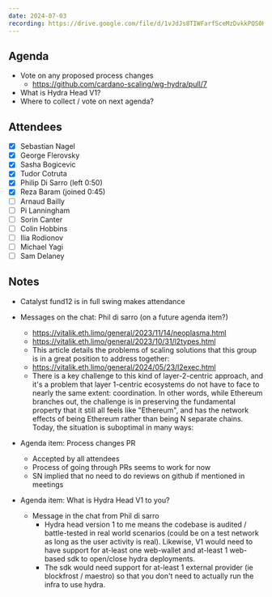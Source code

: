 ```yaml
---
date: 2024-07-03
recording: https://drive.google.com/file/d/1vJdJs8TIWFarfSceMzDvkkPQS0Kc39W-
---
```


## Agenda
- Vote on any proposed process changes
  - https://github.com/cardano-scaling/wg-hydra/pull/7
- What is Hydra Head V1?
- Where to collect / vote on next agenda?

## Attendees
  - [x] Sebastian Nagel
  - [x] George Flerovsky
  - [x] Sasha Bogicevic
  - [x] Tudor Cotruta
  - [x] Philip Di Sarro (left 0:50)
  - [x] Reza Baram (joined 0:45)
  - [ ] Arnaud Bailly
  - [ ] Pi Lanningham
  - [ ] Sorin Canter
  - [ ] Colin Hobbins
  - [ ] Ilia Rodionov
  - [ ] Michael Yagi
  - [ ] Sam Delaney

## Notes

- Catalyst fund12 is in full swing makes attendance

- Messages on the chat: Phil di sarro (on a future agenda item?)
    - https://vitalik.eth.limo/general/2023/11/14/neoplasma.html
    - https://vitalik.eth.limo/general/2023/10/31/l2types.html
    - This article details the problems of scaling solutions that this group is in a great position to address together:
    - https://vitalik.eth.limo/general/2024/05/23/l2exec.html
    - There is a key challenge to this kind of layer-2-centric approach, and it's a problem that layer 1-centric ecosystems do not have to face to nearly the same extent: coordination. In other words, while Ethereum branches out, the challenge is in preserving the fundamental property that it still all feels like "Ethereum", and has the network effects of being Ethereum rather than being N separate chains. Today, the situation is suboptimal in many ways:

- Agenda item: Process changes PR
  - Accepted by all attendees
  - Process of going through PRs seems to work for now
  - SN implied that no need to do reviews on github if mentioned in meetings

- Agenda item: What is Hydra Head V1 to you?

  - Message in the chat from Phil di sarro
    - Hydra head version 1 to me means the codebase is audited / battle-tested in real world scenarios (could be on a test network as long as the user activity is real). Likewise, V1 would need to have support for at-least one web-wallet and at-least 1 web-based sdk to open/close hydra deployments.
    - The sdk would need support for at-least 1 external provider (ie blockfrost / maestro) so that you don't need to actually run the infra to use hydra.
